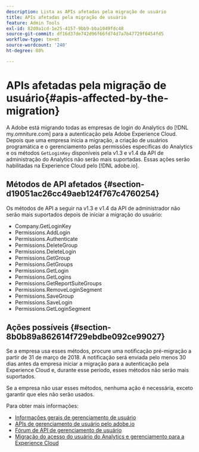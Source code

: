 ```yaml
---
description: Lista as APIs afetadas pela migração de usuário
title: APIs afetadas pela migração de usuário
feature: Admin Tools
exl-id: 82d0a1cd-1e25-4157-9bb9-bba1049fdc48
source-git-commit: df16d37de742d96f66fd74d7a7b47729f0454fd5
workflow-type: tm+mt
source-wordcount: '240'
ht-degree: 88%

---
```


# APIs afetadas pela migração de usuário{#apis-affected-by-the-migration}

A Adobe está migrando todas as empresas de login do Analytics do [!DNL my.omniture.com] para a autenticação pela Adobe Experience Cloud. Depois que uma empresa inicia a migração, a criação de usuários programática e o gerenciamento pelas permissões específicas do Analytics e os métodos `GetLoginKey` disponíveis pela v1.3 e v1.4 da API de administração do Analytics não serão mais suportadas. Essas ações serão habilitadas na Experience Cloud pelo [!DNL adobe.io].

## Métodos de API afetados {#section-d19051ac26cc49aeb124f767c4760254}

Os métodos de API a seguir na v1.3 e v1.4 da API de administrador não serão mais suportados depois de iniciar a migração do usuário:

* Company.GetLoginKey
* Permissions.AddLogin
* Permissions.Authenticate
* Permissions.DeleteGroup
* Permissions.DeleteLogin
* Permissions.GetGroup
* Permissions.GetGroups
* Permissions.GetLogin
* Permissions.GetLogins
* Permissions.GetReportSuiteGroups
* Permissions.RemoveLoginSegment
* Permissions.SaveGroup
* Permissions.SaveLogin
* Permissions.GetLoginSegment

## Ações possíveis {#section-8b0b89a862614f729ebdbe092ce99027}

Se a empresa usa esses métodos, procure uma notificação pré-migração a partir de 31 de março de 2018. A notificação será enviada pelo menos 30 dias antes da empresa iniciar a migração para a autenticação pela Experience Cloud e, durante esse período, esses métodos não serão mais suportados.

Se a empresa não usar esses métodos, nenhuma ação é necessária, exceto garantir que eles não serão usados.

Para obter mais informações:

* [Informações gerais de gerenciamento de usuário](https://helpx.adobe.com/br/enterprise/help/users.html)
* [APIs de gerenciamento de usuário pelo adobe.io](https://developer.adobe.com/UMAPI/)
* [Fórum de API de gerenciamento de usuário](https://community.adobe.com/t5/enterprise-teams/bd-p/enterprise-and-teams)
* [Migração do acesso do usuário do Analytics e gerenciamento para a Experience Cloud](https://experienceleague.adobe.com/docs/analytics/admin/user-product-management/user-management/migrate-users/c-migration-tool.html?lang=pt-BR)
